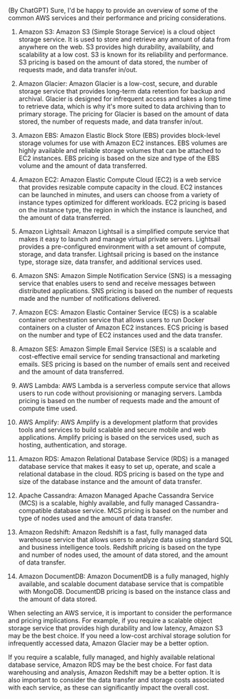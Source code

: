(By ChatGPT)
Sure, I'd be happy to provide an overview of some of the common AWS services and their performance and pricing considerations.

1.  Amazon S3: Amazon S3 (Simple Storage Service) is a cloud object storage service. It is used to store and retrieve any amount of data from anywhere on the web. S3 provides high durability, availability, and scalability at a low cost. S3 is known for its reliability and performance. S3 pricing is based on the amount of data stored, the number of requests made, and data transfer in/out.
    
2.  Amazon Glacier: Amazon Glacier is a low-cost, secure, and durable storage service that provides long-term data retention for backup and archival. Glacier is designed for infrequent access and takes a long time to retrieve data, which is why it's more suited to data archiving than to primary storage. The pricing for Glacier is based on the amount of data stored, the number of requests made, and data transfer in/out.
    
3.  Amazon EBS: Amazon Elastic Block Store (EBS) provides block-level storage volumes for use with Amazon EC2 instances. EBS volumes are highly available and reliable storage volumes that can be attached to EC2 instances. EBS pricing is based on the size and type of the EBS volume and the amount of data transferred.
    
4.  Amazon EC2: Amazon Elastic Compute Cloud (EC2) is a web service that provides resizable compute capacity in the cloud. EC2 instances can be launched in minutes, and users can choose from a variety of instance types optimized for different workloads. EC2 pricing is based on the instance type, the region in which the instance is launched, and the amount of data transferred.
    
5.  Amazon Lightsail: Amazon Lightsail is a simplified compute service that makes it easy to launch and manage virtual private servers. Lightsail provides a pre-configured environment with a set amount of compute, storage, and data transfer. Lightsail pricing is based on the instance type, storage size, data transfer, and additional services used.
    
6.  Amazon SNS: Amazon Simple Notification Service (SNS) is a messaging service that enables users to send and receive messages between distributed applications. SNS pricing is based on the number of requests made and the number of notifications delivered.
    
7.  Amazon ECS: Amazon Elastic Container Service (ECS) is a scalable container orchestration service that allows users to run Docker containers on a cluster of Amazon EC2 instances. ECS pricing is based on the number and type of EC2 instances used and the data transfer.
    
8.  Amazon SES: Amazon Simple Email Service (SES) is a scalable and cost-effective email service for sending transactional and marketing emails. SES pricing is based on the number of emails sent and received and the amount of data transferred.
    
9.  AWS Lambda: AWS Lambda is a serverless compute service that allows users to run code without provisioning or managing servers. Lambda pricing is based on the number of requests made and the amount of compute time used.
    
10.  AWS Amplify: AWS Amplify is a development platform that provides tools and services to build scalable and secure mobile and web applications. Amplify pricing is based on the services used, such as hosting, authentication, and storage.
    
11.  Amazon RDS: Amazon Relational Database Service (RDS) is a managed database service that makes it easy to set up, operate, and scale a relational database in the cloud. RDS pricing is based on the type and size of the database instance and the amount of data transfer.
    
12.  Apache Cassandra: Amazon Managed Apache Cassandra Service (MCS) is a scalable, highly available, and fully managed Cassandra-compatible database service. MCS pricing is based on the number and type of nodes used and the amount of data transfer.
    
13.  Amazon Redshift: Amazon Redshift is a fast, fully managed data warehouse service that allows users to analyze data using standard SQL and business intelligence tools. Redshift pricing is based on the type and number of nodes used, the amount of data stored, and the amount of data transfer.
    
14.  Amazon DocumentDB: Amazon DocumentDB is a fully managed, highly available, and scalable document database service that is compatible with MongoDB. DocumentDB pricing is based on the instance class and the amount of data stored.
    

When selecting an AWS service, it is important to consider the performance and pricing implications. For example, if you require a scalable object storage service that provides high durability and low latency, Amazon S3 may be the best choice. If you need a low-cost archival storage solution for infrequently accessed data, Amazon Glacier may be a better option.

If you require a scalable, fully managed, and highly available relational database service, Amazon RDS may be the best choice. For fast data warehousing and analysis, Amazon Redshift may be a better option. It is also important to consider the data transfer and storage costs associated with each service, as these can significantly impact the overall cost.